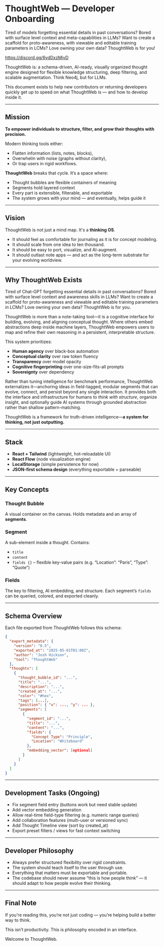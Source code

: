 # ThoughtWeb — Developer Onboarding

Tired of models forgetting essential details in past conversations? Bored with surface level context and meta-capabilities in LLMs? Want to create a scaffold for proto-awareness, with viewable and editable training parameters in LCMs? Love owning your own data? ThoughtWeb is for you!


https://discord.gg/6ydDxzMjvD

ThoughtWeb is: a schema-driven, AI-ready, visually organized thought engine designed for flexible knowledge structuring, deep filtering, and scalable augmentation. Think Neo4j, but for LLMs. 

This document exists to help new contributors or returning developers quickly get up to speed on what ThoughtWeb is — and how to develop inside it.

---

## Mission

**To empower individuals to structure, filter, and grow their thoughts with precision.**

Modern thinking tools either:
- Flatten information (lists, notes, blocks),
- Overwhelm with noise (graphs without clarity),
- Or trap users in rigid workflows.

**ThoughtWeb** breaks that cycle. It’s a space where:
- Thought bubbles are flexible containers of meaning
- Segments hold layered context
- Every part is extensible, filterable, and exportable
- The system grows with your mind — and eventually, helps guide it

---

## Vision

ThoughtWeb is not just a mind map. It's a **thinking OS**.

- It should feel as comfortable for journaling as it is for concept modeling.
- It should scale from one idea to ten thousand.
- It should be easy to port, visualize, and AI-augment.
- It should outlast note apps — and act as the long-term substrate for your evolving worldview.

---

## Why ThoughtWeb Exists

Tired of Chat-GPT forgetting essential details in past conversations? Bored with surface level context and awareness skills in LLMs? Want to create a scaffold for proto-awareness and viewable and editable training parameters in LCMs? Love owning your own data? ThoughtWeb is for you.

ThoughtWeb is more than a note-taking tool—it is a cognitive interface for building, evolving, and aligning conceptual thought. Where others embed abstractions deep inside machine layers, ThoughtWeb empowers users to map and refine their own reasoning in a persistent, interpretable structure.

This system prioritizes:

- **Human agency** over black-box automation  
- **Conceptual clarity** over raw token fluency  
- **Transparency** over model opacity  
- **Cognitive fingerprinting** over one-size-fits-all prompts  
- **Sovereignty** over dependency

Rather than tuning intelligence for benchmark performance, ThoughtWeb externalizes it—anchoring ideas in field-tagged, modular segments that can evolve, connect, and persist beyond any single interaction. It provides both the interface and infrastructure for humans to *think with structure*, organize insight, and optionally guide AI systems through grounded abstraction rather than shallow pattern-matching.

ThoughtWeb is a framework for truth-driven intelligence—**a system for thinking, not just outputting.**

---

## Stack

- **React + Tailwind** (lightweight, hot-reloadable UI)
- **React Flow** (node visualization engine)
- **LocalStorage** (simple persistence for now)
- **JSON-first schema design** (everything exportable + parseable)

---

## Key Concepts

### Thought Bubble
A visual container on the canvas. Holds metadata and an array of **segments**.

### Segment
A sub-element inside a thought. Contains:
- `title`
- `content`
- `fields {}` – flexible key-value pairs (e.g. “Location”: “Paris”, “Type”: “Quote”)

### Fields
The key to filtering, AI embedding, and structure. Each segment’s `fields` can be queried, colored, and exported cleanly.

---

## Schema Overview

Each file exported from ThoughtWeb follows this schema:

```json
{
  "export_metadata": {
    "version": "0.5",
    "exported_at": "2025-05-01T01:00Z",
    "author": "Josh Hickson",
    "tool": "ThoughtWeb"
  },
  "thoughts": [
    {
      "thought_bubble_id": "...",
      "title": "...",
      "description": "...",
      "created_at": "...",
      "color": "#hex",
      "tags": [...],
      "position": { "x": ..., "y": ... },
      "segments": [
        {
          "segment_id": "...",
          "title": "...",
          "content": "...",
          "fields": {
            "Concept Type": "Principle",
            "Location": "Whiteboard"
          },
          "embedding_vector": [optional]
        }
      ]
    }
  ]
}
```

---

## Development Tasks (Ongoing)

- Fix segment field entry (buttons work but need stable update)
- Add vector embedding generation
- Allow real-time field-type filtering (e.g. numeric range queries)
- Add collaboration features (multi-user or versioned sync)
- Add Thought Timeline view (sort by created_at)
- Export preset filters / views for fast context switching

---

## Developer Philosophy

- Always prefer structured flexibility over rigid constraints.
- The system should teach itself to the user through use.
- Everything that matters must be exportable and portable.
- The codebase should never assume “this is how people think” — it should adapt to how people evolve their thinking.

---

## Final Note

If you're reading this, you’re not just coding — you’re helping build a better way to think.

This isn’t productivity.
This is philosophy encoded in an interface.

Welcome to ThoughtWeb.
